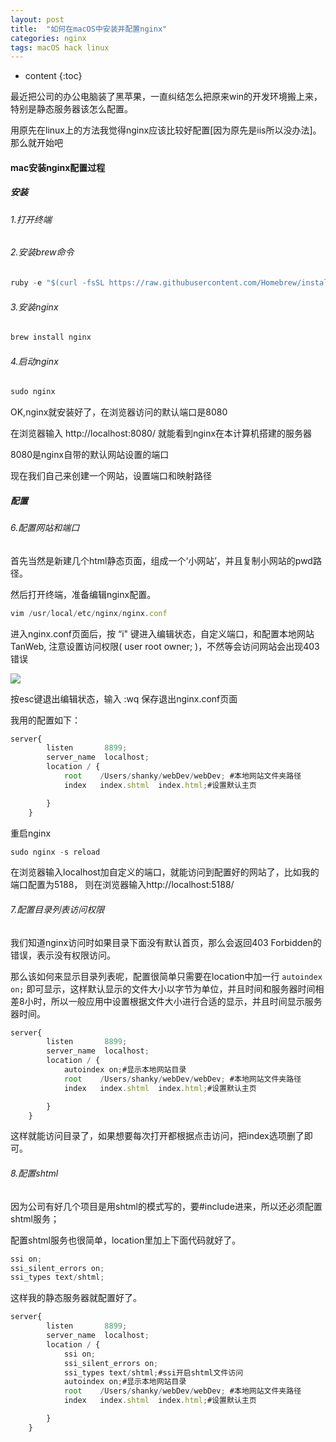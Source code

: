 ```yaml
---
layout: post
title:  "如何在macOS中安装并配置nginx"
categories: nginx
tags: macOS hack linux
---
```


* content
{:toc}

最近把公司的办公电脑装了黑苹果，一直纠结怎么把原来win的开发环境搬上来，特别是静态服务器该怎么配置。

用原先在linux上的方法我觉得nginx应该比较好配置[因为原先是iis所以没办法]。那么就开始吧
				



#### mac安装nginx配置过程

##### 安装			

###### 1.打开终端		

###### 2.安装brew命令                 

```js
ruby -e "$(curl -fsSL https://raw.githubusercontent.com/Homebrew/install/master/install)"
```    

###### 3.安装nginx

```js
brew install nginx
```

###### 4.启动nginx

```js
sudo nginx
```

OK,nginx就安装好了，在浏览器访问的默认端口是8080        

在浏览器输入 http://localhost:8080/ 就能看到nginx在本计算机搭建的服务器              

8080是nginx自带的默认网站设置的端口     

现在我们自己来创建一个网站，设置端口和映射路径  

##### 配置

###### 6.配置网站和端口

首先当然是新建几个html静态页面，组成一个‘小网站’，并且复制小网站的pwd路径。     

然后打开终端，准备编辑nginx配置。     

```js
vim /usr/local/etc/nginx/nginx.conf
```

进入nginx.conf页面后，按 “i" 键进入编辑状态，自定义端口，和配置本地网站TanWeb, 注意设置访问权限( user root owner; )，不然等会访问网站会出现403错误      

![](https://images2018.cnblogs.com/blog/454511/201804/454511-20180413100851619-948024920.png)     

按esc键退出编辑状态，输入  :wq  保存退出nginx.conf页面  

我用的配置如下：

```js
server{
        listen       8899;
        server_name  localhost;
        location / {
            root    /Users/shanky/webDev/webDev; #本地网站文件夹路径
            index   index.shtml  index.html;#设置默认主页

        }
    }
```   

重启nginx      

```js
sudo nginx -s reload
```

在浏览器输入localhost加自定义的端口，就能访问到配置好的网站了，比如我的端口配置为5188， 则在浏览器输入http://localhost:5188/       

###### 7.配置目录列表访问权限

我们知道nginx访问时如果目录下面没有默认首页，那么会返回403 Forbidden的错误，表示没有权限访问。      

那么该如何来显示目录列表呢，配置很简单只需要在location中加一行 `autoindex on;` 即可显示，这样默认显示的文件大小以字节为单位，并且时间和服务器时间相差8小时，所以一般应用中设置根据文件大小进行合适的显示，并且时间显示服务器时间。      

```js
server{
        listen       8899;
        server_name  localhost;
        location / {
            autoindex on;#显示本地网站目录
            root    /Users/shanky/webDev/webDev; #本地网站文件夹路径
            index   index.shtml  index.html;#设置默认主页

        }
    }
```

这样就能访问目录了，如果想要每次打开都根据点击访问，把index选项删了即可。     

###### 8.配置shtml

因为公司有好几个项目是用shtml的模式写的，要#include进来，所以还必须配置shtml服务；     

配置shtml服务也很简单，location里加上下面代码就好了。  

```js
ssi on;
ssi_silent_errors on;
ssi_types text/shtml;
```

这样我的静态服务器就配置好了。    

```js
server{
        listen       8899;
        server_name  localhost;
        location / {
            ssi on;
            ssi_silent_errors on;
            ssi_types text/shtml;#ssi开启shtml文件访问
            autoindex on;#显示本地网站目录
            root    /Users/shanky/webDev/webDev; #本地网站文件夹路径
            index   index.shtml  index.html;#设置默认主页

        }
    }
```






